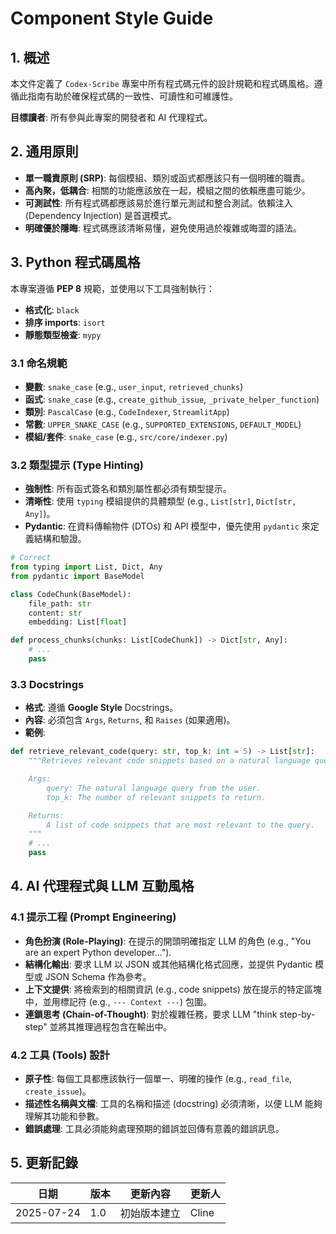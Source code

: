 # Component Style Guide

## 1. 概述

本文件定義了 `Codex-Scribe` 專案中所有程式碼元件的設計規範和程式碼風格。遵循此指南有助於確保程式碼的一致性、可讀性和可維護性。

**目標讀者**: 所有參與此專案的開發者和 AI 代理程式。

## 2. 通用原則

- **單一職責原則 (SRP)**: 每個模組、類別或函式都應該只有一個明確的職責。
- **高內聚，低耦合**: 相關的功能應該放在一起，模組之間的依賴應盡可能少。
- **可測試性**: 所有程式碼都應該易於進行單元測試和整合測試。依賴注入 (Dependency Injection) 是首選模式。
- **明確優於隱晦**: 程式碼應該清晰易懂，避免使用過於複雜或晦澀的語法。

## 3. Python 程式碼風格

本專案遵循 **PEP 8** 規範，並使用以下工具強制執行：

- **格式化**: `black`
- **排序 imports**: `isort`
- **靜態類型檢查**: `mypy`

### 3.1 命名規範

- **變數**: `snake_case` (e.g., `user_input`, `retrieved_chunks`)
- **函式**: `snake_case` (e.g., `create_github_issue`, `_private_helper_function`)
- **類別**: `PascalCase` (e.g., `CodeIndexer`, `StreamlitApp`)
- **常數**: `UPPER_SNAKE_CASE` (e.g., `SUPPORTED_EXTENSIONS`, `DEFAULT_MODEL`)
- **模組/套件**: `snake_case` (e.g., `src/core/indexer.py`)

### 3.2 類型提示 (Type Hinting)

- **強制性**: 所有函式簽名和類別屬性都必須有類型提示。
- **清晰性**: 使用 `typing` 模組提供的具體類型 (e.g., `List[str]`, `Dict[str, Any]`)。
- **Pydantic**: 在資料傳輸物件 (DTOs) 和 API 模型中，優先使用 `pydantic` 來定義結構和驗證。

```python
# Correct
from typing import List, Dict, Any
from pydantic import BaseModel

class CodeChunk(BaseModel):
    file_path: str
    content: str
    embedding: List[float]

def process_chunks(chunks: List[CodeChunk]) -> Dict[str, Any]:
    # ...
    pass
```

### 3.3 Docstrings

- **格式**: 遵循 **Google Style** Docstrings。
- **內容**: 必須包含 `Args`, `Returns`, 和 `Raises` (如果適用)。
- **範例**:

```python
def retrieve_relevant_code(query: str, top_k: int = 5) -> List[str]:
    """Retrieves relevant code snippets based on a natural language query.

    Args:
        query: The natural language query from the user.
        top_k: The number of relevant snippets to return.

    Returns:
        A list of code snippets that are most relevant to the query.
    """
    # ...
    pass
```

## 4. AI 代理程式與 LLM 互動風格

### 4.1 提示工程 (Prompt Engineering)

- **角色扮演 (Role-Playing)**: 在提示的開頭明確指定 LLM 的角色 (e.g., "You are an expert Python developer...").
- **結構化輸出**: 要求 LLM 以 JSON 或其他結構化格式回應，並提供 Pydantic 模型或 JSON Schema 作為參考。
- **上下文提供**: 將檢索到的相關資訊 (e.g., code snippets) 放在提示的特定區塊中，並用標記符 (e.g., `--- Context ---`) 包圍。
- **連鎖思考 (Chain-of-Thought)**: 對於複雜任務，要求 LLM "think step-by-step" 並將其推理過程包含在輸出中。

### 4.2 工具 (Tools) 設計

- **原子性**: 每個工具都應該執行一個單一、明確的操作 (e.g., `read_file`, `create_issue`)。
- **描述性名稱與文檔**: 工具的名稱和描述 (docstring) 必須清晰，以便 LLM 能夠理解其功能和參數。
- **錯誤處理**: 工具必須能夠處理預期的錯誤並回傳有意義的錯誤訊息。

## 5. 更新記錄

| 日期       | 版本 | 更新內容           | 更新人 |
|------------|------|--------------------|--------|
| 2025-07-24 | 1.0  | 初始版本建立       | Cline  |
